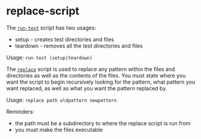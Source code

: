 # replace-script

The [`run-test`](https://github.com/KaylaCoats/replace-script/blob/main/run-test) script has two usages:
- setup - creates test directories and files
- teardown - removes all the test directories and files

Usage: `run-test (setup|teardown)`

The [`replace`](https://github.com/KaylaCoats/replace-script/blob/main/replace) script is used to replace any pattern within the files and directories as well as the contents of the files. You must state where you want the script to begin recursively looking for the pattern, what pattern you want replaced, as well as what you want the pattern replaced by.

Usage: `replace path oldpattern newpattern`

Reminders:
- the path must be a subdirectory to where the replace script is run from
- you must make the files executable 
